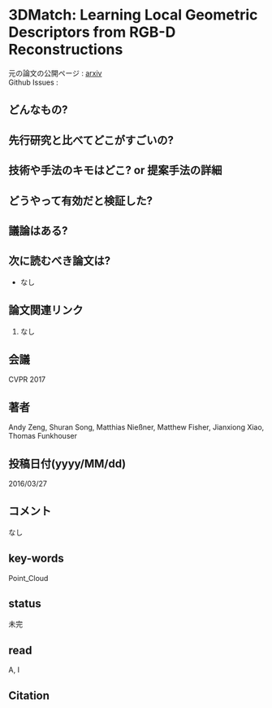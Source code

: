 # 3DMatch: Learning Local Geometric Descriptors from RGB-D Reconstructions

元の論文の公開ページ : [arxiv](https://arxiv.org/abs/1603.08182)  
Github Issues : 

## どんなもの?

## 先行研究と比べてどこがすごいの?

## 技術や手法のキモはどこ? or 提案手法の詳細

## どうやって有効だと検証した?

## 議論はある?

## 次に読むべき論文は?
- なし

## 論文関連リンク
1. なし

## 会議
CVPR 2017

## 著者
Andy Zeng, Shuran Song, Matthias Nießner, Matthew Fisher, Jianxiong Xiao, Thomas Funkhouser

## 投稿日付(yyyy/MM/dd)
2016/03/27

## コメント
なし

## key-words
Point_Cloud

## status
未完

## read
A, I

## Citation
